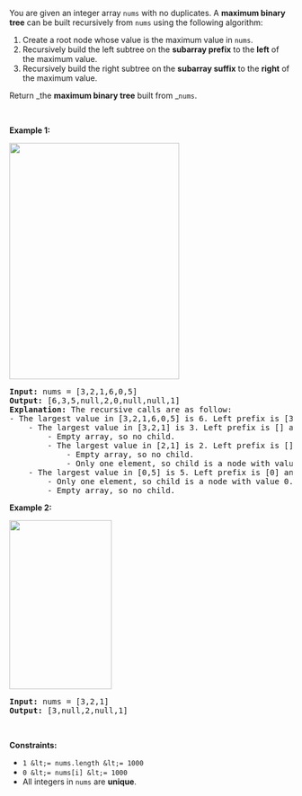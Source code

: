 You are given an integer array `` nums `` with no duplicates. A __maximum binary tree__ can be built recursively from `` nums `` using the following algorithm:

1.   Create a root node whose value is the maximum value in `` nums ``.
2.   Recursively build the left subtree on the __subarray prefix__ to the __left__ of the maximum value.
3.   Recursively build the right subtree on the __subarray suffix__ to the __right__ of the maximum value.

Return _the __maximum binary tree__ built from _`` nums ``.

&nbsp;

__Example 1:__

<img alt="" src="https://assets.leetcode.com/uploads/2020/12/24/tree1.jpg" style="width: 302px; height: 421px;"/>

<pre>
<strong>Input:</strong> nums = [3,2,1,6,0,5]
<strong>Output:</strong> [6,3,5,null,2,0,null,null,1]
<strong>Explanation:</strong> The recursive calls are as follow:
- The largest value in [3,2,1,6,0,5] is 6. Left prefix is [3,2,1] and right suffix is [0,5].
    - The largest value in [3,2,1] is 3. Left prefix is [] and right suffix is [2,1].
        - Empty array, so no child.
        - The largest value in [2,1] is 2. Left prefix is [] and right suffix is [1].
            - Empty array, so no child.
            - Only one element, so child is a node with value 1.
    - The largest value in [0,5] is 5. Left prefix is [0] and right suffix is [].
        - Only one element, so child is a node with value 0.
        - Empty array, so no child.
</pre>

__Example 2:__

<img alt="" src="https://assets.leetcode.com/uploads/2020/12/24/tree2.jpg" style="width: 182px; height: 301px;"/>

<pre>
<strong>Input:</strong> nums = [3,2,1]
<strong>Output:</strong> [3,null,2,null,1]
</pre>

&nbsp;

__Constraints:__

*   `` 1 &lt;= nums.length &lt;= 1000 ``
*   `` 0 &lt;= nums[i] &lt;= 1000 ``
*   All integers in `` nums `` are __unique__.